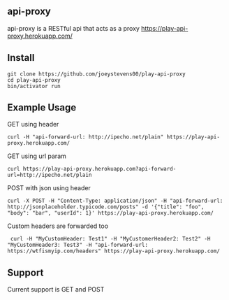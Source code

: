 ## api-proxy
api-proxy is a RESTful api that acts as a proxy 
https://play-api-proxy.herokuapp.com/

## Install

```
git clone https://github.com/joeystevens00/play-api-proxy
cd play-api-proxy
bin/activator run
```


## Example Usage

GET using header

` curl -H "api-forward-url: http://ipecho.net/plain" https://play-api-proxy.herokuapp.com/ `

GET using url param

` curl https://play-api-proxy.herokuapp.com?api-forward-url=http://ipecho.net/plain `

POST with json using header

` curl -X POST -H "Content-Type: application/json" -H "api-forward-url: http://jsonplaceholder.typicode.com/posts" -d '{"title": "foo", "body": "bar", "userId": 1}' https://play-api-proxy.herokuapp.com/ `

Custom headers are forwarded too

`  curl -H "MyCustomHeader: Test1" -H "MyCustomerHeader2: Test2" -H "MyCustomHeader3: Test3" -H "api-forward-url: https://wtfismyip.com/headers" https://play-api-proxy.herokuapp.com/ `

## Support
Current support is GET and POST


